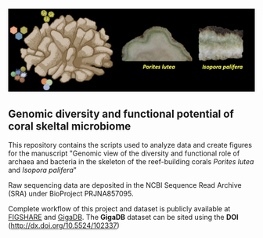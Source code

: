 ![Corals](docs/Coral.png)

## Genomic diversity and functional potential of coral skeltal microbiome 

This repository contains the scripts used to analyze data and create figures for the manuscript "Genomic view of the diversity and functional role of archaea and bacteria in the skeleton of the reef-building corals _Porites lutea_ and _Isopora palifera_"

Raw sequencing data are deposited in the NCBI Sequence Read Archive (SRA) under BioProject PRJNA857095.

Complete workflow of this project and dataset is publicly available at 
[FIGSHARE](https://melbourne.figshare.com/articles/dataset/Genomic_view_of_archaeal_and_bacterial_diversity_in_skeleton_of_coral_Porites_lutea_and_Isopora_palifera/20364108) and [GigaDB](http://gigadb.org/dataset/102337#). The __GigaDB__ dataset can be sited
using the __DOI__ (http://dx.doi.org/10.5524/102337)


